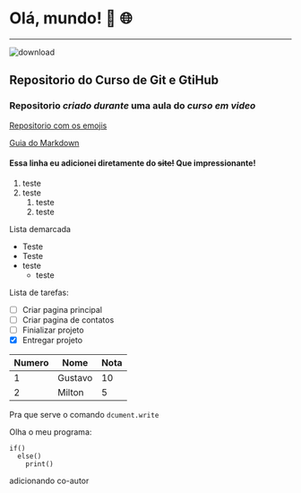 # Olá, mundo! 🖖 🌐
---
![download](https://user-images.githubusercontent.com/67373586/208658083-f5c940bf-27c0-43cb-8524-ec7fd5dce6e0.jpg)

## Repositorio do **Curso de Git e GtiHub**

### Repositorio *_criado durante_* uma aula do *curso em video* 

[Repositorio com os emojis](https://github.com/ikatyang/emoji-cheat-sheet)

[Guia do Markdown](https://github.com/miltonnotforyou/Ola-mundo/blob/main/guia-markdown.pdf)

#### Essa linha eu adicionei diretamente do ~~site!~~ Que impressionante!

1. teste
2. teste
   1. teste
   2. teste


Lista demarcada

* Teste
* Teste
* teste
  * teste


Lista de tarefas:

- [ ] Criar pagina principal
- [ ] Criar pagina de contatos
- [ ] Finializar projeto
- [x] Entregar projeto

Numero | Nome | Nota
---|---|---
1 | Gustavo | 10
2 | Milton | 5

Pra que serve o comando `dcument.write`

Olha o meu programa:
```
if()
  else()
    print()
```


adicionando co-autor
